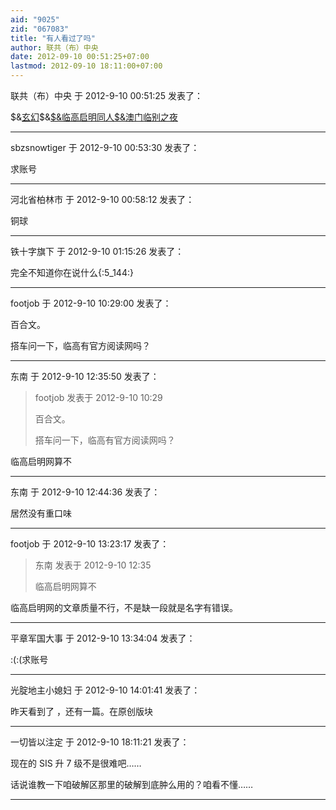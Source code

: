 ```yaml
---
aid: "9025"
zid: "067083"
title: "有人看过了吗"
author: 联共（布）中央
date: 2012-09-10 00:51:25+07:00
lastmod: 2012-09-10 18:11:00+07:00
---
```


联共（布）中央 于 2012-9-10 00:51:25 发表了：

\$&[玄幻](http://67.220.90.4/bbs/forumdisplay.php?fid=383&filter=type&typeid=225)\$&[\$&临高启明同人\$&澳门临别之夜](http://67.220.90.4/bbs/thread-4565745-1-1.html)

---

sbzsnowtiger 于 2012-9-10 00:53:30 发表了：

求账号

---

河北省柏林市 于 2012-9-10 00:58:12 发表了：

铜球

---

铁十字旗下 于 2012-9-10 01:15:26 发表了：

完全不知道你在说什么{:5_144:}

---

footjob 于 2012-9-10 10:29:00 发表了：

百合文。

搭车问一下，临高有官方阅读网吗？

---

东南 于 2012-9-10 12:35:50 发表了：

> footjob 发表于 2012-9-10 10:29
>
> 百合文。
>
> 搭车问一下，临高有官方阅读网吗？

临高启明网算不

---

东南 于 2012-9-10 12:44:36 发表了：

居然没有重口味

---

footjob 于 2012-9-10 13:23:17 发表了：

> 东南 发表于 2012-9-10 12:35
>
> 临高启明网算不

临高启明网的文章质量不行，不是缺一段就是名字有错误。

---

平章军国大事 于 2012-9-10 13:34:04 发表了：

:(:(求账号

---

光腚地主小媳妇 于 2012-9-10 14:01:41 发表了：

昨天看到了 ，还有一篇。在原创版块

---

一切皆以注定 于 2012-9-10 18:11:21 发表了：

现在的 SIS 升 7 级不是很难吧……

话说谁教一下咱破解区那里的破解到底肿么用的？咱看不懂……

---
